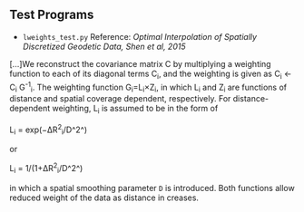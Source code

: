 ## Test Programs

* `lweights_test.py`
Reference: _Optimal Interpolation of Spatially Discretized Geodetic Data, Shen et al, 2015_

[...]We reconstruct the covariance matrix C by multiplying a
weighting function to each of its diagonal terms C<sub>i</sub>, and the
weighting is given as C<sub>i</sub> <- C<sub>i</sub> G<sup>-1</sup><sub>i</sub>. The weighting function
G<sub>i</sub>=L<sub>i</sub>×Z<sub>i</sub>, in which L<sub>i</sub> and Z<sub>i</sub> are functions of distance
and spatial coverage dependent, respectively. For distance-
dependent weighting, L<sub>i</sub> is assumed to be in the form of

L<sub>i</sub> = exp(−ΔR<sup>2</sup><sub>i</sub>/D^2^)

or

L<sub>i</sub> = 1/(1+ΔR<sup>2</sup><sub>i</sub>/D^2^)

in which a spatial smoothing parameter `D` is introduced. Both
functions allow reduced weight of the data as distance in creases.

